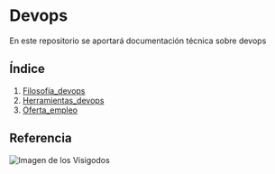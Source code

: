 # Devops

En este repositorio se aportará documentación técnica sobre devops 

## Índice

1. [Filosofía_devops](Filosofía_devops.md)
2. [Herramientas_devops](Herramientas_devops.md)
3. [Oferta_empleo](Oferta_empleo.md)

## Referencia

![Imagen de los Visigodos](img/visigodos.png)
